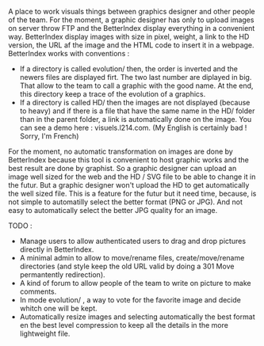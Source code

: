 A place to work visuals things between graphics designer and other people of the team.
For the moment, a graphic designer has only to upload images on server throw FTP and the BetterIndex display everything in a convenient way.
BetterIndex display images with size in pixel, weight, a link to the HD version, the URL af the image and the HTML code to insert it in a webpage.
BetterIndex works with conventions :
 - If a directory is called evolution/ then, the order is inverted and the newers files are displayed firt. The two last number are diplayed in big. That allow to the team to call a graphic with the good name. At the end, this directory keep a trace of the evolution of a graphics.
 - If a directory is called HD/ then the images are not displayed (because to heavy) and if there is a file that have the same name in the HD/ folder than in the parent folder, a link is automatically done on the image.
You can see a demo here : visuels.l214.com.
(My English is certainly bad ! Sorry, I'm French)

For the moment, no automatic transformation on images are done by BetterIndex because this tool is convenient to host graphic works and the best result are done by graphist.
So a graphic designer can upload an image well sized for the web and the HD / SVG file to be able to change it in the futur.
But a graphic designer won't upload the HD to get automatically the well sized file.
This is a feature for the futur but it need time, because, is not simple to automatilly select the better format (PNG or JPG). And not easy to automatically select the better JPG quality for an image.

TODO :
 * Manage users to allow authenticated users to drag and drop pictures directly in BetterIndex.
 * A minimal admin to allow to move/rename files, create/move/rename directories (and style keep the old URL valid by doing a 301 Move permantently redirection).
 * A kind of forum to allow people of the team to write on picture to make comments.
 * In mode evolution/ , a way to vote for the favorite image and decide whitch one will be kept.
 * Automatically resize images and selecting automatically the best format en the best level compression to keep all the details in the more lightweight file.